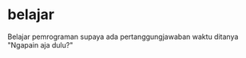 belajar
=======

Belajar pemrograman supaya ada pertanggungjawaban waktu ditanya "Ngapain aja dulu?"

